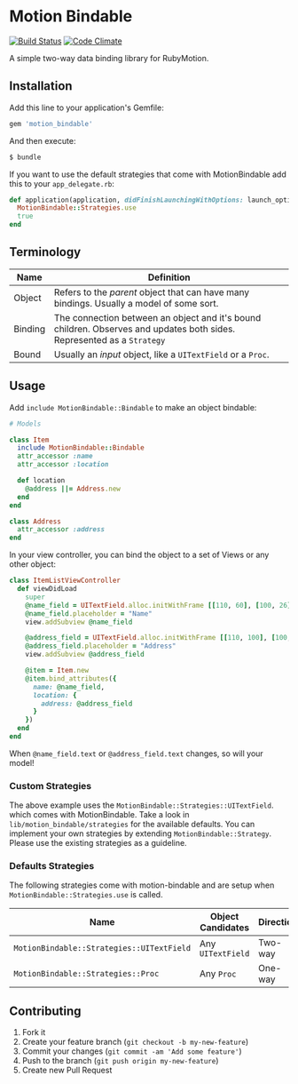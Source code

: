 # Motion Bindable

[![Build Status](https://travis-ci.org/nathankot/motion-bindable.png?branch=master)](https://travis-ci.org/nathankot/motion-bindable)
[![Code Climate](https://codeclimate.com/github/nathankot/motion-bindable.png)](https://codeclimate.com/github/nathankot/motion-bindable)

A simple two-way data binding library for RubyMotion.

## Installation

Add this line to your application's Gemfile:

```ruby
gem 'motion_bindable'
```

And then execute:

```sh
$ bundle
```

If you want to use the default strategies that come with MotionBindable add
this to your `app_delegate.rb`:

``` ruby
def application(application, didFinishLaunchingWithOptions: launch_options)
  MotionBindable::Strategies.use
  true
end
```

## Terminology

| Name    | Definition                                                                                                             |
| ---     | ---                                                                                                                    |
| Object  | Refers to the _parent_ object that can have many bindings. Usually a model of some sort.                               |
| Binding | The connection between an object and it's bound children. Observes and updates both sides. Represented as a `Strategy` |
| Bound   | Usually an _input_ object, like a `UITextField` or a `Proc`.                                                           |

## Usage

Add `include MotionBindable::Bindable` to make an object bindable:

```ruby
# Models

class Item
  include MotionBindable::Bindable
  attr_accessor :name
  attr_accessor :location

  def location
    @address ||= Address.new
  end
end

class Address
  attr_accessor :address
end
```

In your view controller, you can bind the object to a set of Views or any
other object:

```ruby
class ItemListViewController
  def viewDidLoad
    super
    @name_field = UITextField.alloc.initWithFrame [[110, 60], [100, 26]]
    @name_field.placeholder = "Name"
    view.addSubview @name_field

    @address_field = UITextField.alloc.initWithFrame [[110, 100], [100, 26]]
    @address_field.placeholder = "Address"
    view.addSubview @address_field

    @item = Item.new
    @item.bind_attributes({
      name: @name_field,
      location: {
        address: @address_field
      }
    })
  end
end
```

When `@name_field.text` or `@address_field.text` changes, so will your model!

### Custom Strategies

The above example uses the `MotionBindable::Strategies::UITextField`.  which
comes with MotionBindable. Take a look in `lib/motion_bindable/strategies` for
the available defaults. You can implement your own strategies by extending
`MotionBindable::Strategy`. Please use the existing strategies as a guideline.

### Defaults Strategies

The following strategies come with motion-bindable and are setup when
`MotionBindable::Strategies.use` is called.

| Name                                      | Object Candidates | Direction |
| ----------------------------------------- | ----------------- | --------- |
| `MotionBindable::Strategies::UITextField` | Any `UITextField` | Two-way   |
| `MotionBindable::Strategies::Proc`        | Any `Proc`        | One-way   |

## Contributing

1. Fork it
2. Create your feature branch (`git checkout -b my-new-feature`)
3. Commit your changes (`git commit -am 'Add some feature'`)
4. Push to the branch (`git push origin my-new-feature`)
5. Create new Pull Request
